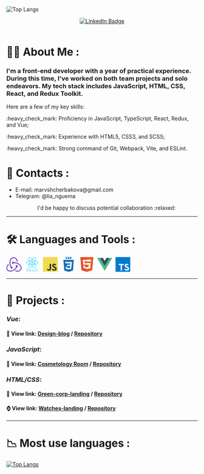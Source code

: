 
 ![Top Langs](https://github.com/MargaritaShch/MargaritaShch/assets/109623903/0183955d-42eb-44d9-920a-e3512ffd7bb9)

<div id="badges" align="center">
  <a href="https://www.linkedin.com/in/margarita-shcherbakova-760003257/">
    <img src="https://img.shields.io/badge/LinkedIn-blue?style=for-the-badge&logo=linkedin&logoColor=white" alt="LinkedIn Badge"/>
  </a>
</div>

<div align="center">
  <img src="https://komarev.com/ghpvc/?username=MargaritaShch&style=flat-square&color=blue" alt="" />
</div>


# :woman_technologist: About Me :

<div>
  <h3 align="start">I'm a front-end developer with a year of practical experience. During this time, I've worked on both team projects and solo endeavors. My tech stack includes JavaScript, HTML, CSS, React, and Redux Toolkit.</h3>
  <p>Here are a few of my key skills:</p>
     <p> :heavy_check_mark: Proficiency in JavaScript, TypeScript, React, Redux, and Vue;</p> 
     <p> :heavy_check_mark: Experience with HTML5, CSS3, and SCSS;</p>
     <p> :heavy_check_mark: Strong command of Git, Webpack, Vite, and ESLint.</p>
</div>


# :envelope_with_arrow: Contacts :
<ul align ="start">
  <li>E-mail: marvshcherbakova@gmail.com </li>
  <li>Telegram: @lia_nguema </li>
  <p align ="center">I'd be happy to discuss potential collaboration :relaxed:</p> 
</ul>

---

# :hammer_and_wrench: Languages and Tools :

<div>
  <img src="https://github.com/devicons/devicon/blob/master/icons/redux/redux-original.svg" title="Redux" alt="Redux" width="40" height="40"/>&nbsp;
  <img src="https://github.com/devicons/devicon/blob/master/icons/react/react-original-wordmark.svg" title="React" alt="React" width="40" height="40"/>&nbsp;
  <img src="https://github.com/devicons/devicon/blob/master/icons/javascript/javascript-original.svg" title="JavaScript" alt="JavaScript" width="40" height="40"/>&nbsp;
  <img src="https://github.com/devicons/devicon/blob/master/icons/css3/css3-plain-wordmark.svg"  title="CSS3" alt="CSS" width="40" height="40"/>&nbsp;
  <img src="https://github.com/devicons/devicon/blob/master/icons/html5/html5-original.svg" title="HTML5" alt="HTML" width="40" height="40"/>&nbsp;  
  <img src="https://github.com/devicons/devicon/blob/master/icons/vuejs/vuejs-original.svg" title="VUE" alt="VUE" width="40" height="40"/>&nbsp; 
   <img src="https://github.com/devicons/devicon/blob/master/icons/typescript/typescript-original.svg" title="TypeScript" alt="TypeScript" width="40" height="40"/>&nbsp; 
  
</div>

---
# :art: Projects : 
 ### _Vue_: 
   #### :pencil: View link: [Design-blog](https://margaritashch.github.io/Design-Blog/) / [Repository](https://github.com/MargaritaShch/Design-Blog)
 ### _JavaScript_:
   #### :nail_care: View link: [Cosmetology Room](https://margaritashch.github.io/CosRoom/#ge) / [Repository](https://github.com/MargaritaShch/CosRoom) 
 ### _HTML/CSS_:
  #### :high_brightness: View link: [Green-corp-landing](https://margaritashch.github.io/Green-corp-landing/) / [Repository](https://github.com/MargaritaShch/Design-Blog) 
  #### :watch: View link: [Watches-landing](https://margaritashch.github.io/Watches-landing/) / [Repository](https://github.com/MargaritaShch/Green-corp-landing) 
---  
 
# :chart_with_downwards_trend: Most use languages : 
[![Top Langs](https://github-readme-stats.vercel.app/api/top-langs/?username=MargaritaShch&theme=dark&border_radius=25)](https://github.com/anuraghazra/github-readme-stats)
